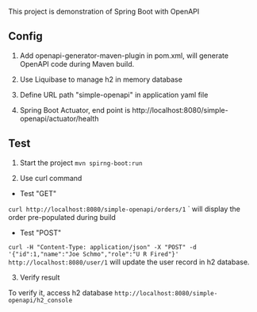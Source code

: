 This project is demonstration of Spring Boot with OpenAPI



## Config

1. Add openapi-generator-maven-plugin in pom.xml, will generate OpenAPI code during Maven build.

2. Use Liquibase to manage h2 in memory database

3. Define URL path "simple-openapi" in application yaml file

4. Spring Boot Actuator, end point is http://localhost:8080/simple-openapi/actuator/health


## Test

1. Start the project `mvn spirng-boot:run`

2. Use curl command

* Test "GET"

`curl http://localhost:8080/simple-openapi/orders/1`
` will display the order pre-populated during build

* Test "POST"

`curl -H "Content-Type: application/json" -X "POST" -d '{"id":1,"name":"Joe Schmo","role":"U R Fired"}' http://localhost:8080/user/1` will update the user record in h2 database.

3. Verify result

To verify it, access h2 database `http://localhost:8080/simple-openapi/h2_console`
